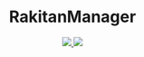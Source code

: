 <h1 align="center">
  <br>RakitanManager<br>

</h1>

  <p align="center">
  <a target="_blank" href="https://github.com/rtaserver/RakitanManager/tree/v0.0.4-beta">
    <img src="https://img.shields.io/badge/source code-v0.0.4--beta-green.svg">
  </a>
  <a target="_blank" href="https://github.com/rtaserver/RakitanManager/releases/tag/v0.0.4-beta">
    <img src="https://img.shields.io/badge/New Release-v0.0.4--beta-orange.svg">
  </a>
  </p>